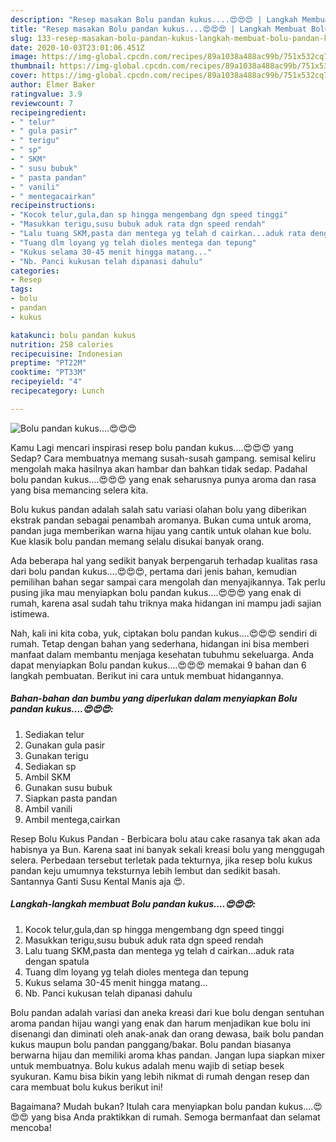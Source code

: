 ```yaml
---
description: "Resep masakan Bolu pandan kukus....😍😍😍 | Langkah Membuat Bolu pandan kukus....😍😍😍 Yang Menggugah Selera"
title: "Resep masakan Bolu pandan kukus....😍😍😍 | Langkah Membuat Bolu pandan kukus....😍😍😍 Yang Menggugah Selera"
slug: 133-resep-masakan-bolu-pandan-kukus-langkah-membuat-bolu-pandan-kukus-yang-menggugah-selera
date: 2020-10-03T23:01:06.451Z
image: https://img-global.cpcdn.com/recipes/89a1038a488ac99b/751x532cq70/bolu-pandan-kukus😍😍😍-foto-resep-utama.jpg
thumbnail: https://img-global.cpcdn.com/recipes/89a1038a488ac99b/751x532cq70/bolu-pandan-kukus😍😍😍-foto-resep-utama.jpg
cover: https://img-global.cpcdn.com/recipes/89a1038a488ac99b/751x532cq70/bolu-pandan-kukus😍😍😍-foto-resep-utama.jpg
author: Elmer Baker
ratingvalue: 3.9
reviewcount: 7
recipeingredient:
- " telur"
- " gula pasir"
- " terigu"
- " sp"
- " SKM"
- " susu bubuk"
- " pasta pandan"
- " vanili"
- " mentegacairkan"
recipeinstructions:
- "Kocok telur,gula,dan sp hingga mengembang dgn speed tinggi"
- "Masukkan terigu,susu bubuk aduk rata dgn speed rendah"
- "Lalu tuang SKM,pasta dan mentega yg telah d cairkan...aduk rata dengan spatula"
- "Tuang dlm loyang yg telah dioles mentega dan tepung"
- "Kukus selama 30-45 menit hingga matang..."
- "Nb. Panci kukusan telah dipanasi dahulu"
categories:
- Resep
tags:
- bolu
- pandan
- kukus

katakunci: bolu pandan kukus 
nutrition: 258 calories
recipecuisine: Indonesian
preptime: "PT22M"
cooktime: "PT33M"
recipeyield: "4"
recipecategory: Lunch

---
```



![Bolu pandan kukus....😍😍😍](https://img-global.cpcdn.com/recipes/89a1038a488ac99b/751x532cq70/bolu-pandan-kukus😍😍😍-foto-resep-utama.jpg)

Kamu Lagi mencari inspirasi resep bolu pandan kukus....😍😍😍 yang Sedap? Cara membuatnya memang susah-susah gampang. semisal keliru mengolah maka hasilnya akan hambar dan bahkan tidak sedap. Padahal bolu pandan kukus....😍😍😍 yang enak seharusnya punya aroma dan rasa yang bisa memancing selera kita.

Bolu kukus pandan adalah salah satu variasi olahan bolu yang diberikan ekstrak pandan sebagai penambah aromanya. Bukan cuma untuk aroma, pandan juga memberikan warna hijau yang cantik untuk olahan kue bolu. Kue klasik bolu pandan memang selalu disukai banyak orang.

Ada beberapa hal yang sedikit banyak berpengaruh terhadap kualitas rasa dari bolu pandan kukus....😍😍😍, pertama dari jenis bahan, kemudian pemilihan bahan segar sampai cara mengolah dan menyajikannya. Tak perlu pusing jika mau menyiapkan bolu pandan kukus....😍😍😍 yang enak di rumah, karena asal sudah tahu triknya maka hidangan ini mampu jadi sajian istimewa.


Nah, kali ini kita coba, yuk, ciptakan bolu pandan kukus....😍😍😍 sendiri di rumah. Tetap dengan bahan yang sederhana, hidangan ini bisa memberi manfaat dalam membantu menjaga kesehatan tubuhmu sekeluarga. Anda dapat menyiapkan Bolu pandan kukus....😍😍😍 memakai 9 bahan dan 6 langkah pembuatan. Berikut ini cara untuk membuat hidangannya.

<!--inarticleads1-->

##### Bahan-bahan dan bumbu yang diperlukan dalam menyiapkan Bolu pandan kukus....😍😍😍:

1. Sediakan  telur
1. Gunakan  gula pasir
1. Gunakan  terigu
1. Sediakan  sp
1. Ambil  SKM
1. Gunakan  susu bubuk
1. Siapkan  pasta pandan
1. Ambil  vanili
1. Ambil  mentega,cairkan


Resep Bolu Kukus Pandan - Berbicara bolu atau cake rasanya tak akan ada habisnya ya Bun. Karena saat ini banyak sekali kreasi bolu yang menggugah selera. Perbedaan tersebut terletak pada tekturnya, jika resep bolu kukus pandan keju umumnya teksturnya lebih lembut dan sedikit basah. Santannya Ganti Susu Kental Manis aja 😍. 

<!--inarticleads2-->

##### Langkah-langkah membuat Bolu pandan kukus....😍😍😍:

1. Kocok telur,gula,dan sp hingga mengembang dgn speed tinggi
1. Masukkan terigu,susu bubuk aduk rata dgn speed rendah
1. Lalu tuang SKM,pasta dan mentega yg telah d cairkan...aduk rata dengan spatula
1. Tuang dlm loyang yg telah dioles mentega dan tepung
1. Kukus selama 30-45 menit hingga matang...
1. Nb. Panci kukusan telah dipanasi dahulu


Bolu pandan adalah variasi dan aneka kreasi dari kue bolu dengan sentuhan aroma pandan hijau wangi yang enak dan harum menjadikan kue bolu ini disenangi dan diminati oleh anak-anak dan orang dewasa, baik bolu pandan kukus maupun bolu pandan panggang/bakar. Bolu pandan biasanya berwarna hijau dan memiliki aroma khas pandan. Jangan lupa siapkan mixer untuk membuatnya. Bolu kukus adalah menu wajib di setiap besek syukuran. Kamu bisa bikin yang lebih nikmat di rumah dengan resep dan cara membuat bolu kukus berikut ini! 

Bagaimana? Mudah bukan? Itulah cara menyiapkan bolu pandan kukus....😍😍😍 yang bisa Anda praktikkan di rumah. Semoga bermanfaat dan selamat mencoba!
